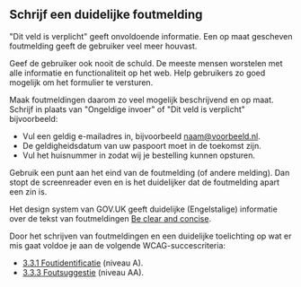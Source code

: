 ## Schrijf een duidelijke foutmelding

"Dit veld is verplicht" geeft onvoldoende informatie. Een op maat gescheven foutmelding geeft de gebruiker veel meer houvast.

Geef de gebruiker ook nooit de schuld. De meeste mensen worstelen met alle informatie en functionaliteit op het web. Help gebruikers zo goed mogelijk om het formulier te versturen.

Maak foutmeldingen daarom zo veel mogelijk beschrijvend en op maat. Schrijf in plaats van "Ongeldige invoer" of "Dit veld is verplicht" bijvoorbeeld:

- Vul een geldig e-mailadres in, bijvoorbeeld naam@voorbeeld.nl.
- De geldigheidsdatum van uw paspoort moet in de toekomst zijn.
- Vul het huisnummer in zodat wij je bestelling kunnen opsturen.

Gebruik een punt aan het eind van de foutmelding (of andere melding). Dan stopt de screenreader even en is het duidelijker dat de foutmelding apart een zin is.

Het design system van GOV.UK geeft duidelijke (Engelstalige) informatie over de tekst van foutmeldingen [Be clear and concise](https://design-system.service.gov.uk/components/error-message/#be-clear-and-concise).

Door het schrijven van foutmeldingen en een duidelijke toelichting op wat er mis gaat voldoe je aan de volgende WCAG-succescriteria:

- [3.3.1 Foutidentificatie](https://www.w3.org/WAI/WCAG21/Understanding/error-identification.html) (niveau A).
- [3.3.3 Foutsuggestie](https://www.w3.org/WAI/WCAG21/Understanding/error-suggestion.html) (niveau AA).
